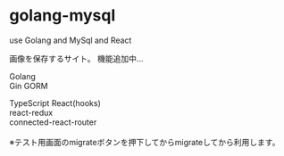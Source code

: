 # golang-mysql

use Golang and MySql and React

画像を保存するサイト。
機能追加中…


Golang <br>
Gin GORM <br>

TypeScript
React(hooks)<br>
react-redux<br>
connected-react-router<br>
<br>
※テスト用画面のmigrateボタンを押下してからmigrateしてから利用します。

